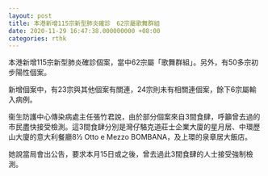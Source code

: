 ```yaml
---
layout: post
title: 本港新增115宗新型肺炎確診　62宗屬歌舞群組
date: 2020-11-29 16:47:38.000000000 +08:00
categories: rthk
---
```


本港新增115宗新型肺炎確診個案，當中62宗屬「歌舞群組」。另外，有50多宗初步陽性個案。

新增個案中，有23宗與其他個案有關連，24宗則未有相關連個案，餘下6宗屬輸入病例。

衞生防護中心傳染病處主任張竹君說，由於部分個案來自3間食肆，呼籲曾去過的市民盡快接受檢測。這3間食肆分別是灣仔駱克道莊士企業大廈的星月居、中環歷山大廈的意大利餐廳8½ Otto e Mezzo BOMBANA，及上環的泉章居大飯店。

她說當局會出公告，要求本月15日或之後，曾去過此3間食肆的人士接受強制檢測。
